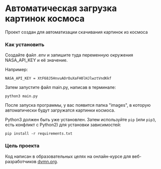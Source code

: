 # Автоматическая загрузка картинок космоса 

Проект создан для автоматизации скачивания картинок из космоса 

### Как установить

Создайте файл .env и запишите туда переменную окружения NASA_API_KEY и её значение.

Например:

```NASA_API_KEY = XtF68J5HnvuAOrOuXaFH0lHJlwztVndKkf```

Затем запустите файл main.py, написав в терминале:

```python3 main.py```

После запуска программы, у вас появится папка "images", в которую автоматически будут загружатся картинки космоса.


Python3 должен быть уже установлен. 
Затем используйте `pip` (или `pip3`, есть конфликт с Python2) для установки зависимостей:
```
pip install -r requirements.txt
```

### Цель проекта

Код написан в образовательных целях на онлайн-курсе для веб-разработчиков [dvmn.org](https://dvmn.org/).
